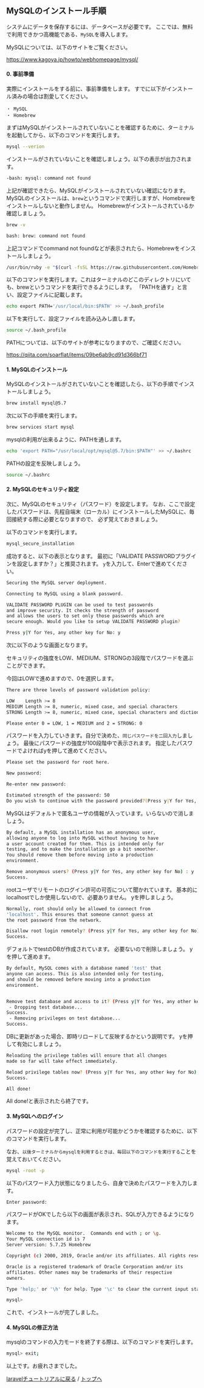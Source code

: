 ## MySQLのインストール手順

システムにデータを保存するには、データベースが必要です。
ここでは、無料で利用できかつ高機能である、`MySQL`を導入します。

MySQLについては、以下のサイトをご覧ください。

https://www.kagoya.jp/howto/webhomepage/mysql/


#### **0. 事前準備**

実際にインストールをする前に、事前準備をします。
すでに以下がインストール済みの場合は割愛してください。

    ・ MySQL
    ・ Homebrew

まずはMySQLがインストールされていないことを確認するために、ターミナルを起動してから、以下のコマンドを実行します。

```bash
mysql --verion
```

インストールがされていないことを確認しましょう。以下の表示が出力されます。

```bash
-bash: mysql: command not found
```

上記が確認できたら、MySQLがインストールされていない確認になります。
MySQLのインストールは、`brew`というコマンドで実行しますが、Homebrewをインストールしないと動作しません。
Homebrewがインストールされているか確認しましょう。

```bash
brew -v
```

```bash
bash: brew: command not found
```

上記コマンドでcommand not foundなどが表示されたら、Homebrewをインストールしましょう。

```bash
/usr/bin/ruby -e "$(curl -fsSL https://raw.githubusercontent.com/Homebrew/install/master/install)"
```

以下のコマンドを実行します。これはターミナルのどこのディレクトリにいても、brewというコマンドを実行できるようにします。
「PATHを通す」と言い、設定ファイルに記載します。

```bash
echo export PATH='/usr/local/bin:$PATH' >> ~/.bash_profile
```

以下を実行して、設定ファイルを読み込みし直します。

```bash
source ~/.bash_profile
```

PATHについては、以下のサイトが参考になりますので、ご確認ください。

https://qiita.com/soarflat/items/09be6ab9cd91d366bf71


#### 1. MySQLのインストール

MySQLのインストールがされていないことを確認したら、以下の手順でインストールしましょう。

```bash
brew install mysql@5.7
```

次に以下の手順を実行します。

```bash
brew services start mysql
```

mysqlの利用が出来るように、PATHを通します。

```bash
echo 'export PATH="/usr/local/opt/mysql@5.7/bin:$PATH"' >> ~/.bashrc
```

PATHの設定を反映しましょう。
```bash
source ~/.bashrc
```

#### 2. MySQLのセキュリティ設定

次に、MySQLのセキュリティ（パスワード）を設定します。
なお、ここで設定したパスワードは、先程自端末（ローカル）にインストールしたMySQLに、毎回接続する際に必要となりますので、
必ず覚えておきましょう。

以下のコマンドを実行します。

```bash
mysql_secure_installation
```

成功すると、以下の表示となります。
最初に「VALIDATE PASSWORDプラグインを設定しますか？」と推奨されます。
`y`を入力して、Enterで進めてください。

```bash
Securing the MySQL server deployment.

Connecting to MySQL using a blank password.

VALIDATE PASSWORD PLUGIN can be used to test passwords
and improve security. It checks the strength of password
and allows the users to set only those passwords which are
secure enough. Would you like to setup VALIDATE PASSWORD plugin?

Press y|Y for Yes, any other key for No: y
```

次に以下のような画面となります。

セキュリティの強度をLOW、MEDIUM、STRONGの3段階でパスワードを選ぶことができます。

今回はLOWで進めますので、0を選択します。

```bash
There are three levels of password validation policy:

LOW    Length >= 8
MEDIUM Length >= 8, numeric, mixed case, and special characters
STRONG Length >= 8, numeric, mixed case, special characters and dictionary file

Please enter 0 = LOW, 1 = MEDIUM and 2 = STRONG: 0
```

パスワードを入力していきます。自分で決めた、`同じパスワードを二回入力`しましょう。
最後にパスワードの強度が100段階中で表示されます。
指定したパスワードでよければyを押して進めてください。

```bash
Please set the password for root here.

New password:

Re-enter new password:

Estimated strength of the password: 50
Do you wish to continue with the password provided?(Press y|Y for Yes, any other key for No) : y
```

MySQLはデフォルトで匿名ユーザの情報が入っています。いらないので消しましょう。

```bash
By default, a MySQL installation has an anonymous user,
allowing anyone to log into MySQL without having to have
a user account created for them. This is intended only for
testing, and to make the installation go a bit smoother.
You should remove them before moving into a production
environment.

Remove anonymous users? (Press y|Y for Yes, any other key for No) : y
Success.
```

rootユーザでリモートのログイン許可の可否について聞かれています。
基本的にlocalhostでしか使用しないので、必要ありません。
yを押しましょう。

```bash
Normally, root should only be allowed to connect from
'localhost'. This ensures that someone cannot guess at
the root password from the network.

Disallow root login remotely? (Press y|Y for Yes, any other key for No) : y
Success.
```

デフォルトでtestのDBが作成されています。
必要ないので削除しましょう。
yを押して進めます。

```bash
By default, MySQL comes with a database named 'test' that
anyone can access. This is also intended only for testing,
and should be removed before moving into a production
environment.


Remove test database and access to it? (Press y|Y for Yes, any other key for No) : y
 - Dropping test database...
Success.
 - Removing privileges on test database...
Success.
```

DBに更新があった場合、即時リロードして反映するかという説明です。
yを押して有効にしましょう。

```bash
Reloading the privilege tables will ensure that all changes
made so far will take effect immediately.

Reload privilege tables now? (Press y|Y for Yes, any other key for No) : y
Success.

All done!
```

All done!と表示されたら終了です。

#### 3. MySQLへのログイン

パスワードの設定が完了し、正常に利用が可能かどうかを確認するために、以下のコマンドを実行します。

なお、`以後ターミナルからmysqlを利用するときは、毎回以下のコマンドを実行する`ことを覚えておいてください。

```bash
mysql -root -p
```

以下のパスワード入力状態になりましたら、自身で決めたパスワードを入力します。

```bash
Enter password:
```

パスワードがOKでしたら以下の画面が表示され、SQLが入力できるようになります。

```bash
Welcome to the MySQL monitor.  Commands end with ; or \g.
Your MySQL connection id is 7
Server version: 5.7.25 Homebrew

Copyright (c) 2000, 2019, Oracle and/or its affiliates. All rights reserved.

Oracle is a registered trademark of Oracle Corporation and/or its
affiliates. Other names may be trademarks of their respective
owners.

Type 'help;' or '\h' for help. Type '\c' to clear the current input statement.

mysql>
```

これで、インストールが完了しました。

#### 4. MySQLの修正方法

mysqlのコマンドの入力モードを終了する際は、以下のコマンドを実行します。

```bash
mysql> exit;
```

以上です。お疲れさまでした。


[laravelチュートリアルに戻る](/web_application/laravel_tutorial.md) /
[トップへ](/README.md)